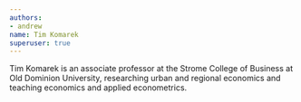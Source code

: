 ```yaml
---
authors:
- andrew
name: Tim Komarek
superuser: true
---
```


Tim Komarek is an associate professor at the Strome College of Business at Old Dominion University, researching urban and regional economics and teaching economics and applied econometrics. 
